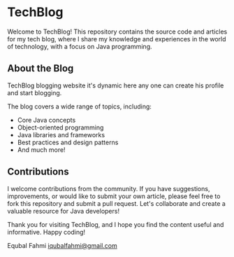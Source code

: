 # TechBlog

Welcome to TechBlog! This repository contains the source code and articles for my tech blog, where I share my knowledge and experiences in the world of technology, with a focus on Java programming.

## About the Blog

TechBlog blogging website it's dynamic here any one can create his profile and start blogging.

The blog covers a wide range of topics, including:

- Core Java concepts
- Object-oriented programming
- Java libraries and frameworks
- Best practices and design patterns
- And much more!

## Contributions

I welcome contributions from the community. If you have suggestions, improvements, or would like to submit your own article, please feel free to fork this repository and submit a pull request. Let's collaborate and create a valuable resource for Java developers!

Thank you for visiting TechBlog, and I hope you find the content useful and informative. Happy coding!

Equbal Fahmi
iqubalfahmi@gmail.com
